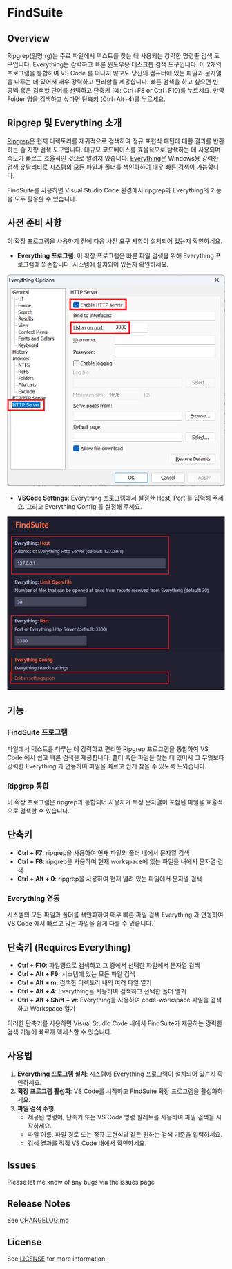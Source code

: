 # FindSuite

## Overview

Ripgrep(일명 rg)는 주로 파일에서 텍스트를 찾는 데 사용되는 강력한 명령줄 검색 도구입니다. Everything는 강력하고 빠른 윈도우용 데스크톱 검색 도구입니다.
이 2개의 프로그램을 통합하여 VS Code 를 떠나지 않고도 당신의 컴퓨터에 있는 파일과 문자열을 다루는 데 있어서 매우 강력하고 편리함을 제공합니다.
빠른 검색을 하고 싶으면 빈 공백 혹은 검색할 단어를 선택하고 단축키 (예: Ctrl+F8 or Ctrl+F10)를 누르세요. 만약 Folder 명을 검색하고 싶다면 단축키 (Ctrl+Alt+4)를 누르세요.

## Ripgrep 및 Everything 소개

[Ripgrep](https://github.com/BurntSushi/ripgrep)은 현재 디렉토리를 재귀적으로 검색하여 정규 표현식 패턴에 대한 결과를 반환하는 줄 지향 검색 도구입니다. 대규모 코드베이스를 효율적으로 탐색하는 데 사용되며 속도가 빠르고 효율적인 것으로 알려져 있습니다.
[Everything](https://www.voidtools.com/)은 Windows용 강력한 검색 유틸리티로 시스템의 모든 파일과 폴더를 색인화하여 매우 빠른 검색이 가능합니다.

FindSuite를 사용하면 Visual Studio Code 환경에서 ripgrep과 Everything의 기능을 모두 활용할 수 있습니다.

## 사전 준비 사항

이 확장 프로그램을 사용하기 전에 다음 사전 요구 사항이 설치되어 있는지 확인하세요.

- **Everything 프로그램**: 이 확장 프로그램은 빠른 파일 검색을 위해 Everything 프로그램에 의존합니다. 시스템에 설치되어 있는지 확인하세요.

![Everything](images/everything1.png)

- **VSCode Settings**: Everything 프로그램에서 설정한 Host, Port 를 입력해 주세요. 그리고 Everything Config 를 설정해 주세요.

![Setting](images/setting.png)

## 기능

### FindSuite 프로그램

파일에서 텍스트를 다루는 데 강력하고 편리한 Ripgrep 프로그램을 통합하여 VS Code 에서 쉽고 빠른 검색을 제공합니다.
폴더 혹은 파일을 찾는 데 있어서 그 무엇보다 강력한 Everything 과 연동하여 파일을 빠르고 쉽게 찾을 수 있도록 도와줍니다.

### Ripgrep 통합

이 확장 프로그램은 ripgrep과 통합되어 사용자가 특정 문자열이 포함된 파일을 효율적으로 검색할 수 있습니다.

## 단축키

- **Ctrl + F7**: ripgrep을 사용하여 현재 파일의 폴더 내에서 문자열 검색
- **Ctrl + F8**: ripgrep을 사용하여 현재 workspace에 있는 파일들 내에서 문자열 검색
- **Ctrl + Alt + 0**: ripgrep을 사용하여 현재 열려 있는 파일에서 문자열 검색

### Everything 연동

시스템의 모든 파일과 폴더를 색인화하여 매우 빠른 파일 검색 Everything 과 연동하여 VS Code 에서 빠르고 많은 파일을 쉽게 다룰 수 있습니다.

## 단축키 (Requires Everything)

- **Ctrl + F10**: 파일명으로 검색하고 그 중에서 선택한 파일에서 문자열 검색
- **Ctrl + Alt + F9**: 시스템에 있는 모든 파일 검색
- **Ctrl + Alt + m**: 검색한 디렉토리 내의 여러 파일 열기
- **Ctrl + Alt + 4**: Everything을 사용하여 검색하고 선택한 폴더 열기
- **Ctrl + Alt + Shift + w**: Everything을 사용하여 code-workspace 파일을 검색하고 Workspace 열기

이러한 단축키를 사용하면 Visual Studio Code 내에서 FindSuite가 제공하는 강력한 검색 기능에 빠르게 액세스할 수 있습니다.

## 사용법

1. **Everything 프로그램 설치**: 시스템에 Everything 프로그램이 설치되어 있는지 확인하세요.
2. **확장 프로그램 활성화**: VS Code를 시작하고 FindSuite 확장 프로그램을 활성화하세요.
3. **파일 검색 수행**:
   - 제공된 명령어, 단축키 또는 VS Code 명령 팔레트를 사용하여 파일 검색을 시작하세요.
   - 파일 이름, 파일 경로 또는 정규 표현식과 같은 원하는 검색 기준을 입력하세요.
   - 검색 결과를 직접 VS Code 내에서 확인하세요.

## Issues

Please let me know of any bugs via the issues page

## Release Notes

See [CHANGELOG.md](CHANGELOG.md)

## License

See [LICENSE](LICENSE) for more information.
